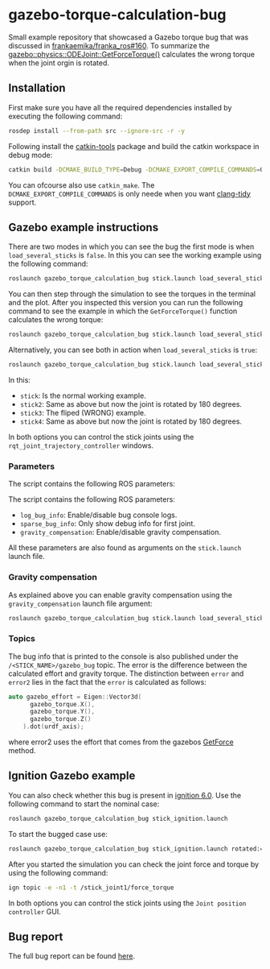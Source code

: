 # gazebo-torque-calculation-bug

Small example repository that showcased a Gazebo torque bug that was discussed in [frankaemika/franka_ros#160](https://github.com/frankaemika/franka_ros/issues/160#issuecomment-961780423). To summarize the [gazebo::physics::ODEJoint::GetForceTorque()](https://github.com/osrf/gazebo/blob/gazebo9/gazebo/physics/ode/ODEJoint.cc#L651-L849) calculates the wrong torque when the joint orgin is rotated.

## Installation

First make sure you have all the required dependencies installed by executing the following command:

```bash
rosdep install --from-path src --ignore-src -r -y
```

Following install the [catkin-tools](https://catkin-tools.readthedocs.io/en/latest/) package and build the catkin workspace in debug mode:

```bash
catkin build -DCMAKE_BUILD_TYPE=Debug -DCMAKE_EXPORT_COMPILE_COMMANDS=ON
```

You can ofcourse also use `catkin_make`. The `DCMAKE_EXPORT_COMPILE_COMMANDS` is only neede when you want [clang-tidy](https://clang.llvm.org/extra/clang-tidy/) support.

## Gazebo example instructions

There are two modes in which you can see the bug the first mode is when `load_several_sticks` is `false`. In this you can see the working example using the following command:

```bash
roslaunch gazebo_torque_calculation_bug stick.launch load_several_sticks:=false
```

You can then step through the simulation to see the torques in the terminal and the plot. After you inspected this version you can
run the following command to see the example in which the `GetForceTorque()` function calculates the wrong torque:

```bash
roslaunch gazebo_torque_calculation_bug stick.launch load_several_sticks:=false rotated:=true initial_joint_positions:='-J stick_joint1 1.57079632679'
```

Alternatively, you can see both in action when `load_several_sticks` is `true`:

```bash
roslaunch gazebo_torque_calculation_bug stick.launch load_several_sticks:=true
```

In this:

- `stick`: Is the normal working example.
- `stick2`: Same as above but now the joint is rotated by 180 degrees.
- `stick3`: The fliped (WRONG) example.
- `stick4`: Same as above but now the joint is rotated by 180 degrees.

In both options you can control the stick joints using the `rqt_joint_trajectory_controller` windows.

### Parameters

The script contains the following ROS parameters:

The script contains the following ROS parameters:

- `log_bug_info`: Enable/disable bug console logs.
- `sparse_bug_info`: Only show debug info for first joint.
- `gravity_compensation`: Enable/disable gravity compensation.

All these parameters are also found as arguments on the `stick.launch` launch file.

### Gravity compensation

As explained above you can enable gravity compensation using the `gravity_compensation` launch file argument:

```bash
roslaunch gazebo_torque_calculation_bug stick.launch load_several_sticks:=false load_controllers:=false
```

### Topics

The bug info that is printed to the console is also published under the `/<STICK_NAME>/gazebo_bug` topic. The error is the difference between the calculated effort and gravity torque. The distinction between `error` and `error2` lies in the fact that the `error` is calculated as follows:

```cpp
auto gazebo_effort = Eigen::Vector3d(
      gazebo_torque.X(),
      gazebo_torque.Y(),
      gazebo_torque.Z()
    ).dot(urdf_axis);
```

where error2 uses the effort that comes from the gazebos [GetForce](https://osrf-distributions.s3.amazonaws.com/gazebo/api/dev/classgazebo_1_1physics_1_1Joint.html#aebc39094623208f497a38b91cc51f7fe) method.

## Ignition Gazebo example

You can also check whether this bug is present in [ignition 6.0](https://ignitionrobotics.org/home). Use the following command to start the nominal case:

```bash
roslaunch gazebo_torque_calculation_bug stick_ignition.launch
```

To start the bugged case use:

```bash
roslaunch gazebo_torque_calculation_bug stick_ignition.launch rotated:=true
```

After you started the simulation you can check the joint force and torque by using the following command:

```bash
ign topic -e -n1 -t /stick_joint1/force_torque
```

In both options you can control the stick joints using the `Joint position controller` GUI.

## Bug report

The full bug report can be found [here](https://github.com/frankaemika/franka_ros/issues/160#issuecomment-961780423).
